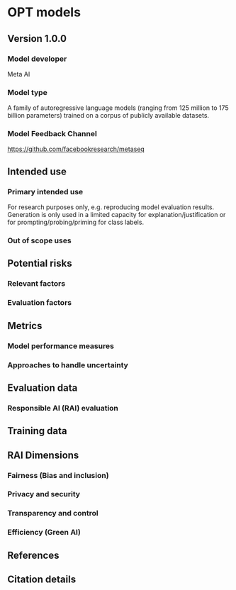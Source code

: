 # OPT models
## Version 1.0.0

### Model developer
Meta AI

### Model type
A family of autoregressive language models (ranging from 125 million to 175 billion parameters) trained on a corpus of publicly available datasets.

### Model Feedback Channel
https://github.com/facebookresearch/metaseq

## Intended use
### Primary intended use
For research purposes only, e.g. reproducing model evaluation results. Generation is only used in a limited capacity for explanation/justification or for prompting/probing/priming for class labels.

### Out of scope uses


## Potential risks

### Relevant factors

### Evaluation factors

## Metrics
### Model performance measures

### Approaches to handle uncertainty

## Evaluation data

### Responsible AI (RAI) evaluation

## Training data


## RAI Dimensions
### Fairness (Bias and inclusion)

### Privacy and security


### Transparency and control


### Efficiency (Green AI)

 
## References


## Citation details
